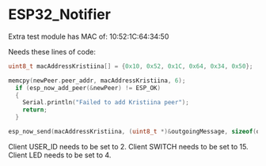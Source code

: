 # ESP32_Notifier

Extra test module has MAC of: 10:52:1C:64:34:50

Needs these lines of code:

```cpp
uint8_t macAddressKristiina[] = {0x10, 0x52, 0x1C, 0x64, 0x34, 0x50};
```

```cpp
memcpy(newPeer.peer_addr, macAddressKristiina, 6);
  if (esp_now_add_peer(&newPeer) != ESP_OK)
  {
    Serial.println("Failed to add Kristiina peer");
    return;
  }
```

```cpp
esp_now_send(macAddressKristiina, (uint8_t *)&outgoingMessage, sizeof(outgoingMessage));
```

Client USER_ID needs to be set to 2.
Client SWITCH needs to be set to 15.
Client LED needs to be set to 4.
